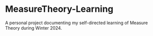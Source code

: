 # MeasureTheory-Learning
A personal project documenting my self-directed learning of Measure Theory during Winter 2024.
